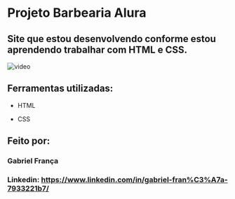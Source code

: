 
# Projeto Barbearia Alura

## Site que estou desenvolvendo conforme estou aprendendo trabalhar com HTML e CSS.

![video](./assets/video_teste.gif)

## Ferramentas utilizadas:

* HTML

* CSS

## Feito por:

### Gabriel França

### Linkedin: https://www.linkedin.com/in/gabriel-fran%C3%A7a-7933221b7/

